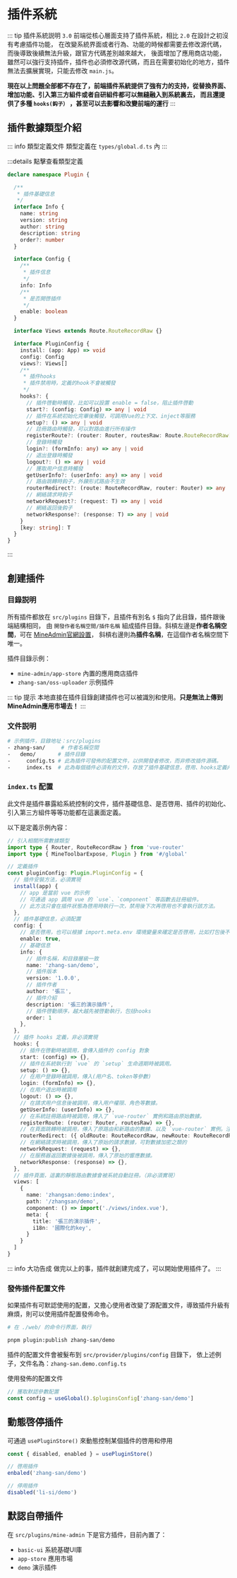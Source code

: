 # 插件系統

::: tip 插件系統説明
`3.0` 前端從核心層面支持了插件系統，相比 `2.0` 在設計之初沒有考慮插件功能，
在改變系統界面或者行為、功能的時候都需要去修改源代碼，而後導致後續無法升級，跟官方代碼差別越來越大，
後面增加了應用商店功能，雖然可以強行支持插件，插件也必須修改源代碼，而且在需要初始化的地方，插件無法去擴展實現，只能去修改 `main.js`。

**現在以上問題全部都不存在了，前端插件系統提供了強有力的支持，從替換界面、增加功能、引入第三方組件或者自研組件都可以無縫融入到系統裏去，
而且還提供了多種 `hooks(鈎子）` ，甚至可以去影響和改變前端的運行**
:::

## 插件數據類型介紹

::: info 類型定義文件
類型定義在 `types/global.d.ts` 內
:::

:::details 點擊查看類型定義
```ts
declare namespace Plugin {

  /**
   * 插件基礎信息
   */
  interface Info {
    name: string
    version: string
    author: string
    description: string
    order?: number
  }

  interface Config {
    /**
     * 插件信息
     */
    info: Info
    /**
     * 是否開啓插件
     */
    enable: boolean
  }

  interface Views extends Route.RouteRecordRaw {}

  interface PluginConfig {
    install: (app: App) => void
    config: Config
    views?: Views[]
    /**
     * 插件hooks
     * 插件禁用時，定義的hook不會被觸發
     */
    hooks?: {
      // 插件啓動時觸發，比如可以設置 enable = false，阻止插件啓動
      start?: (config: Config) => any | void
      // 插件在系統初始化完畢後觸發，可調用Vue的上下文、inject等服務
      setup?: () => any | void
      // 註冊路由時觸發，可以對路由進行所有操作
      registerRoute?: (router: Router, routesRaw: Route.RouteRecordRaw[] | Plugin.Views[] | MineRoute.routeRecord[]) => any | void
      // 登錄時觸發
      login?: (formInfo: any) => any | void
      // 退出登錄時觸發
      logout?: () => any | void
      // 獲取用户信息時觸發
      getUserInfo?: (userInfo: any) => any | void
      // 路由跳轉時鈎子，外鍊形式路由不生效
      routerRedirect?: (route: RouteRecordRaw, router: Router) => any | void
      // 網絡請求時鈎子
      networkRequest?: (request: T) => any | void
      // 網絡返回後鈎子
      networkResponse?: (response: T) => any | void
    }
    [key: string]: T
  }
}
```
:::

## 創建插件

### 目錄説明
所有插件都放在 `src/plugins` 目錄下，且插件有別名 `$` 指向了此目錄，插件跟後端結構相同，
由 `開發作者名稱空間/插件名稱` 組成插件目錄。斜槓左邊是**作者名稱空間**，可在 [MineAdmin官網設置](https://www.mineadmin.com)，
斜槓右邊則為**插件名稱**，在這個作者名稱空間下唯一。

插件目錄示例：
- `mine-admin/app-store`  內置的應用商店插件
- `zhang-san/oss-uploader` 示例插件

::: tip 提示
本地直接在插件目錄創建插件也可以被識別和使用。**只是無法上傳到MineAdmin應用市場去！**
:::

### 文件説明
```bash
# 示例插件，目錄地址：src/plugins
- zhang-san/     # 作者名稱空間
-   demo/       # 插件目錄
-     config.ts # 此為插件可發佈的配置文件，以供開發者修改，而非修改插件源碼。
-     index.ts  # 此為每個插件必須有的文件，存放了插件基礎信息，啓用、hooks定義內容。

```

### `index.ts` 配置
此文件是插件暴露給系統控制的文件，插件基礎信息、是否啓用、插件的初始化、引入第三方組件等等功能都在這裏面定義。

以下是定義示例內容：
```ts
// 引入相關所需數據類型
import type { Router, RouteRecordRaw } from 'vue-router'
import type { MineToolbarExpose, Plugin } from '#/global'

// 定義插件
const pluginConfig: Plugin.PluginConfig = {
  // 插件安裝方法，必須實現
  install(app) {
    // app 是當前 vue 的示例
    // 可通過 app 調用 vue 的 `use`、`component` 等函數去註冊組件。
    // 此方法只會在插件狀態為啓用時執行一次，禁用後下次再啓用也不會執行該方法。
  },
  // 插件基礎信息，必須配置
  config: {
    // 是否啓用，也可以根據 import.meta.env 環境變量來確定是否啓用，比如打包後不可使用。
    enable: true, 
    // 基礎信息
    info: {
      // 插件名稱，和目錄層級一致
      name: 'zhang-san/demo',
      // 插件版本
      version: '1.0.0',
      // 插件作者
      author: '張三',
      // 插件介紹
      description: '張三的演示插件',
      // 插件啓動順序，越大越先被啓動執行，包括hooks
      order: 1
    },
  },
  // 插件 hooks 定義，非必須實現
  hooks: {
    // 插件在啓動時被調用，會傳入插件的 config 對象
    start: (config) => {},
    // 插件在系統執行到 `vue` 的 `setup` 生命週期時被調用。
    setup: () => {},
    // 在用户登錄時被調用，傳入(用户名、token等參數)
    login: (formInfo) => {},
    // 在用户退出時被調用
    logout: () => {},
    // 在請求用户信息後被調用，傳入用户權限、角色等數據。
    getUserInfo: (userInfo) => {},
    // 在系統註冊路由時被調用，傳入了 `vue-router` 實例和路由原始數據。
    registerRoute: (router: Router, routesRaw) => {},
    // 在頁面跳轉時被調用，傳入了原路由和新路由的數據、以及 `vue-router` 實例。注意：外鏈不生效
    routerRedirect: ({ oldRoute: RouteRecordRaw, newRoute: RouteRecordRaw }, router: Router) => {},
    // 在網絡請求時被調用，傳入了原始的請求數據，可對數據加密之類的
    networkRequest: (request) => {},
    // 在服務器返回數據後被調用，傳入了原始的響應數據。
    networkResponse: (response) => {},
  },
  // 插件頁面，這裏的靜態路由數據會被系統自動註冊。（非必須實現）
  views: [
    {
      name: 'zhangsan:demo:index',
      path: '/zhangsan/demo',
      component: () => import('./views/index.vue'),
      meta: {
        title: '張三的演示插件',
        i18n: '國際化的key',
      }
    }
  ]
}
```

::: info 大功告成
做完以上的事，插件就創建完成了，可以開始使用插件了。
:::

### 發佈插件配置文件
如果插件有可默認使用的配置，又擔心使用者改變了源配置文件，導致插件升級有麻煩，則可以使用插件配置發佈命令。
```bash
# 在 ./web/ 的命令行界面，執行

pnpm plugin:publish zhang-san/demo
```

插件的配置文件會被髮布到 `src/provider/plugins/config` 目錄下，
依上述例子，文件名為：`zhang-san.demo.config.ts`

使用發佈的配置文件
```ts
// 獲取默認參數配置
const config = useGlobal().$pluginsConfig['zhang-san/demo']
```

## 動態啓停插件
可通過 `usePluginStore()` 來動態控制某個插件的啓用和停用

```ts
const { disabled, enabled } = usePluginStore()

// 啓用插件
enbaled('zhang-san/demo')

// 停用插件
disabled('li-si/demo')
```

## 默認自帶插件
在 `src/plugins/mine-admin` 下是官方插件，目前內置了：

- `basic-ui` 系統基礎UI庫
- `app-store` 應用市場
- `demo` 演示插件
